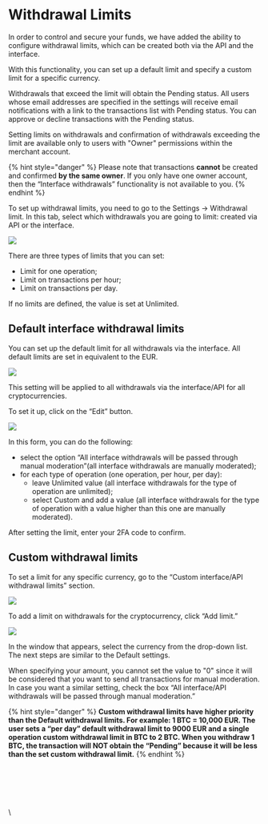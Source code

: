 # Withdrawal Limits

In order to control and secure your funds, we have added the ability to configure withdrawal limits, which can be created both via the API and the interface.

With this functionality, you can set up a default limit and specify a custom limit for a specific currency.

Withdrawals that exceed the limit will obtain the Pending status. All users whose email addresses are specified in the settings will receive email notifications with a link to the transactions list with Pending status. You can approve or decline transactions with the Pending status.

Setting limits on withdrawals and confirmation of withdrawals exceeding the limit are available only to users with "Owner" permissions within the merchant account.

{% hint style="danger" %}
Please note that transactions **cannot** be created and confirmed **by the same owner**. If you only have one owner account, then the “Interface withdrawals” functionality is not available to you.
{% endhint %}

To set up withdrawal limits, you need to go to the Settings → Withdrawal limit. In this tab, select which withdrawals you are going to limit: created via API or the interface.

![](https://lh4.googleusercontent.com/WfiB3CA2cVlXE7qguA0srD0LLYhHJQfy3931OM29wkhnICp6f7W2tjeV0miynmRPpT48F4k-n7eZWl62VS9C4WxQ7mhXrGx4uVqBqqDYzTMek50xGVM1iVHphQOEoAEN87XWTTr3)

There are three types of limits that you can set:

* Limit for one operation;
* Limit on transactions per hour;
* Limit on transactions per day.

If no limits are defined, the value is set at Unlimited.

## **Default interface withdrawal limits**

You can set up the default limit for all withdrawals via the interface. All default limits are set in equivalent to the EUR.

![](https://lh5.googleusercontent.com/4lPLbXzehl3P8UxVH4os7L4bONvMpw9PHso-cOnPP4L5-607YhsqdJ8i4GI5Bvb1B7\_XgYYAW1evr-pxy3ELXIHur0awePZ8H\_g30uHFWrn\_p\_4oR8GG884diEcxt8vhsgj2iaCO)

This setting will be applied to all withdrawals via the interface/API for all cryptocurrencies.

To set it up, click on the “Edit” button.

![](https://lh5.googleusercontent.com/gNoMgoCPfLYIp8IvaWpPioSPgpkg49KlkSLX5FhCfJjQqI2ar7z5UeR7J04aenGCMRAs3tB5xzWiGkEgVpuzCuwEjkP8PSEc97pm95cHKpXna\_CqvfXM2sux44nvTbJ8Lpul24lR)

In this form, you can do the following:

* select the option “All interface withdrawals will be passed through manual moderation”(all interface withdrawals are manually moderated);
* for each type of operation (one operation, per hour, per day):
  * leave Unlimited value (all interface withdrawals for the type of operation are unlimited);
  * select Custom and add a value (all interface withdrawals for the type of operation with a value higher than this one are manually moderated).

After setting the limit, enter your 2FA code to confirm.

## **Custom withdrawal limits**

To set a limit for any specific currency, go to the “Custom interface/API withdrawal limits” section.&#x20;

![](https://lh6.googleusercontent.com/0bynfrV2-vFx-eCepfMTDCceAi\_wgrwL4jwFXbwjHXW7jo6-0INZKQRQa0smZrEAbpylryzPJPC1uXNCavgoyutrs3OYBjEUs2F6rG3lv-zgY\_\_aiYetfjc5AIU6iFkRdbmaqehf)

To add a limit on withdrawals for the cryptocurrency, click “Add limit.”

![](https://lh5.googleusercontent.com/UQ9FI94nZhb7mIQDHL083en4eEGa-uMBS1\_Zd7w3lPhZRHr\_qypNvgMb7FKLYOezmowrJQEbMD1xecmLFA\_kGLqgbYbpi51C\_71MXAVJvjKrAWu43G4eCK9xdCJPix0OFQLQZZBq)

In the window that appears, select the currency from the drop-down list. The next steps are similar to the Default settings.

When specifying your amount, you cannot set the value to "0" since it will be considered that you want to send all transactions for manual moderation. In case you want a similar setting, check the box “All interface/API withdrawals will be passed through manual moderation.”

{% hint style="danger" %}
**Custom withdrawal limits have higher priority than the Default withdrawal limits. For example: 1 BTC = 10,000 EUR. The user sets a “per day” default withdrawal limit to 9000 EUR and a single operation custom withdrawal limit in BTC to 2 BTC. When you withdraw 1 BTC, the transaction will NOT obtain the “Pending” because it will be less than the set custom withdrawal limit.**
{% endhint %}

\
\
\
\
\
\
